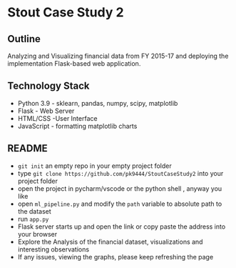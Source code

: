 # Stout Case Study 2

## Outline 

Analyzing and Visualizing financial data from FY 2015-17 and deploying the implementation Flask-based web application.


## Technology Stack
- Python 3.9 - sklearn, pandas, numpy, scipy, matplotlib
- Flask - Web Server 
- HTML/CSS -User Interface
- JavaScript - formatting matplotlib charts 

## README 
- `git init` an empty repo in your empty project folder
- type `git clone https://github.com/pk9444/StoutCaseStudy2` into your project folder
- open the project in pycharm/vscode or the python shell , anyway you like 
- open `ml_pipeline.py` and modify the `path` variable to absolute path to the dataset
- run `app.py`  
- Flask server starts up and open the link or copy paste the address into your browser
- Explore the Analysis of the financial dataset, visualizations and interesting observations 
- If any issues, viewing the graphs, please keep refreshing the page
